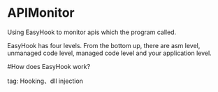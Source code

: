 # APIMonitor

Using EasyHook to monitor apis which the program called.

EasyHook has four levels. From the bottom up, there are asm level, unmanaged code level, managed code level and your application level.

#How does EasyHook work?


tag: Hooking、dll injection
